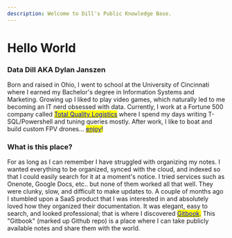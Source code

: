 ```yaml
---
description: Welcome to Dill's Public Knowledge Base.
---
```


# Hello World

### Data Dill AKA Dylan Janszen

Born and raised in Ohio, I went to school at the University of Cincinnati where I earned my Bachelor's degree in Information Systems and Marketing. Growing up I liked to play video games, which naturally led to me becoming an IT nerd obsessed with data. Currently, I work at a Fortune 500 company called [<mark style="color:blue;">Total Quality Logistics</mark>](https://www.tql.com) where I spend my days writing T-SQL/Powershell and tuning queries mostly. After work, I like to boat and build custom FPV drones... [<mark style="color:blue;">enjoy</mark>](https://www.youtube.com/watch?v=MYlauNckL3U)<mark style="color:blue;">!</mark>



### What is this place?

For as long as I can remember I have struggled with organizing my notes. I wanted everything to be organized, synced with the cloud, and indexed so that I could easily search for it at a moment's notice. I tried services such as Onenote, Google Docs, etc.. but none of them worked all that well. They were clunky, slow, and difficult to make updates to. A couple of months ago I stumbled upon a SaaS product that I was interested in and absolutely loved how they organized their documentation. It was elegant, easy to search, and looked professional; that is where I discovered [<mark style="color:blue;">Gitbook</mark>](https://www.gitbook.com)<mark style="color:blue;">.</mark> This "Gitbook" (marked up Github repo) is a place where I can take publicly available notes and share them with the world.
